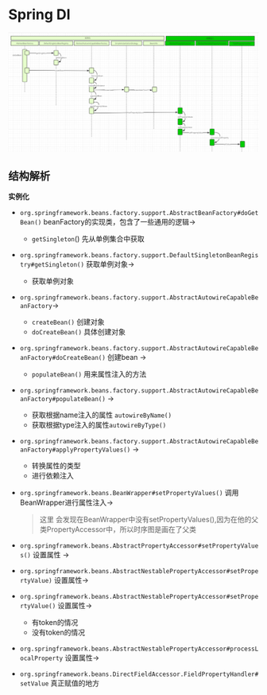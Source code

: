 # Spring DI

![时序图](uml/spring-di.png)



## 结构解析

**实例化**

+ `org.springframework.beans.factory.support.AbstractBeanFactory#doGetBean()`   beanFactory的实现类，包含了一些通用的逻辑->
  + `getSingleton`()  先从单例集合中获取
+ `org.springframework.beans.factory.support.DefaultSingletonBeanRegistry#getSingleton()` 获取单例对象->
  + 获取单例对象
+ `org.springframework.beans.factory.support.AbstractAutowireCapableBeanFactory`->
  + `createBean()` 创建对象 
  + `doCreateBean()` 具体创建对象
+ `org.springframework.beans.factory.support.AbstractAutowireCapableBeanFactory#doCreateBean()` 创建bean ->
  + `populateBean()` 用来属性注入的方法
+ `org.springframework.beans.factory.support.AbstractAutowireCapableBeanFactory#populateBean()`  ->
  + 获取根据name注入的属性 `autowireByName()`
  + 获取根据type注入的属性`autowireByType()`
+ `org.springframework.beans.factory.support.AbstractAutowireCapableBeanFactory#applyPropertyValues()` ->
  + 转换属性的类型
  + 进行依赖注入

+ `org.springframework.beans.BeanWrapper#setPropertyValues()` 调用BeanWrapper进行属性注入-> 

  >  这里 会发现在BeanWrapper中没有setPropertyValues(),因为在他的父类PropertyAccessor中，所以时序图是画在了父类

+ `org.springframework.beans.AbstractPropertyAccessor#setPropertyValues()`  设置属性 ->

+ `org.springframework.beans.AbstractNestablePropertyAccessor#setPropertyValue)` 设置属性->

+ `org.springframework.beans.AbstractNestablePropertyAccessor#setPropertyValue()` 设置属性->

  + 有token的情况
  + 没有token的情况

+ `org.springframework.beans.AbstractNestablePropertyAccessor#processLocalProperty`  设置属性->

+ `org.springframework.beans.DirectFieldAccessor.FieldPropertyHandler#setValue` 真正赋值的地方









